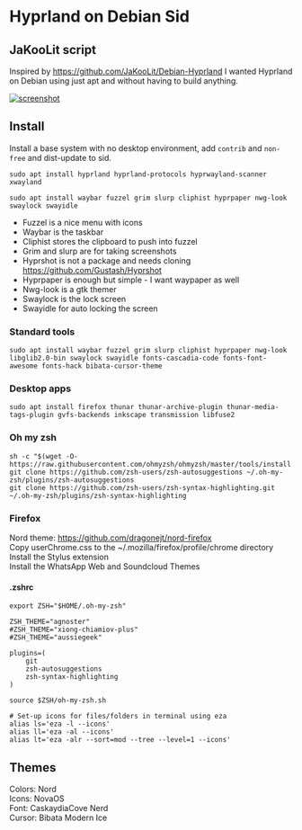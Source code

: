 # Hyprland on Debian Sid
## JaKooLit script
Inspired by https://github.com/JaKooLit/Debian-Hyprland I wanted Hyprland on Debian using just apt and without having to build anything.

[![screenshot](https://imghost.lol/screenshots/2024-08-21-011113_hyprshot.png)](https://imghost.lol/screenshots/2024-08-21-011113_hyprshot.png)

## Install
Install a base system with no desktop environment, add `contrib` and `non-free` and dist-update to sid.

`sudo apt install hyprland hyprland-protocols hyprwayland-scanner xwayland`

`sudo apt install waybar fuzzel grim slurp cliphist hyprpaper nwg-look swaylock swayidle`

- Fuzzel is a nice menu with icons
- Waybar is the taskbar
- Cliphist stores the clipboard to push into fuzzel
- Grim and slurp are for taking screenshots
- Hyprshot is not a package and needs cloning https://github.com/Gustash/Hyprshot
- Hyprpaper is enough but simple - I want waypaper as well
- Nwg-look is a gtk themer
- Swaylock is the lock screen
- Swayidle for auto locking the screen

### Standard tools
`sudo apt install waybar fuzzel grim slurp cliphist hyprpaper nwg-look libglib2.0-bin swaylock swayidle fonts-cascadia-code fonts-font-awesome fonts-hack bibata-cursor-theme`

### Desktop apps
`sudo apt install firefox thunar thunar-archive-plugin thunar-media-tags-plugin gvfs-backends inkscape transmission libfuse2`

### Oh my zsh
```
sh -c "$(wget -O- https://raw.githubusercontent.com/ohmyzsh/ohmyzsh/master/tools/install.sh)" 
git clone https://github.com/zsh-users/zsh-autosuggestions ~/.oh-my-zsh/plugins/zsh-autosuggestions
git clone https://github.com/zsh-users/zsh-syntax-highlighting.git ~/.oh-my-zsh/plugins/zsh-syntax-highlighting
```

### Firefox
Nord theme: https://github.com/dragonejt/nord-firefox \
Copy userChrome.css to the ~/.mozilla/firefox/profile/chrome directory \
Install the Stylus extension \
Install the WhatsApp Web and Soundcloud Themes 

#### .zshrc

```
export ZSH="$HOME/.oh-my-zsh"

ZSH_THEME="agnoster"
#ZSH_THEME="xiong-chiamiov-plus"
#ZSH_THEME="aussiegeek"

plugins=( 
    git
    zsh-autosuggestions
    zsh-syntax-highlighting
)

source $ZSH/oh-my-zsh.sh

# Set-up icons for files/folders in terminal using eza
alias ls='eza -l --icons'
alias ll='eza -al --icons'
alias lt='eza -alr --sort=mod --tree --level=1 --icons'
```

## Themes
Colors: Nord \
Icons: NovaOS \
Font: CaskaydiaCove Nerd \
Cursor: Bibata Modern Ice